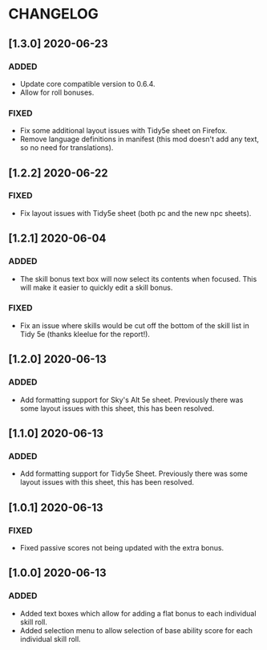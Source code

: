 # CHANGELOG

## [1.3.0] 2020-06-23

### ADDED

- Update core compatible version to 0.6.4.
- Allow for roll bonuses.

### FIXED

- Fix some additional layout issues with Tidy5e sheet on Firefox.
- Remove language definitions in manifest (this mod doesn't add any text, so no need for translations).

## [1.2.2] 2020-06-22

### FIXED

- Fix layout issues with Tidy5e sheet (both pc and the new npc sheets).

## [1.2.1] 2020-06-04

### ADDED

- The skill bonus text box will now select its contents when focused. This will make it easier to quickly edit a skill bonus.

### FIXED

- Fix an issue where skills would be cut off the bottom of the skill list in Tidy 5e (thanks kleelue for the report!).

## [1.2.0] 2020-06-13

### ADDED

- Add formatting support for Sky's Alt 5e sheet. Previously there was some layout issues with this sheet, this has been resolved.

## [1.1.0] 2020-06-13

### ADDED

- Add formatting support for Tidy5e Sheet. Previously there was some layout issues with this sheet, this has been resolved.

## [1.0.1] 2020-06-13

### FIXED

- Fixed passive scores not being updated with the extra bonus.

## [1.0.0] 2020-06-13

### ADDED

- Added text boxes which allow for adding a flat bonus to each individual skill roll.
- Added selection menu to allow selection of base ability score for each individual skill roll.
